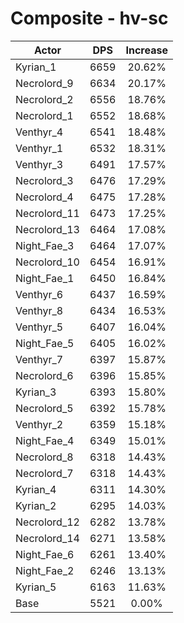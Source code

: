 # Composite - hv-sc
| Actor | DPS | Increase |
|---|:---:|:---:|
|Kyrian_1|6659|20.62%|
|Necrolord_9|6634|20.17%|
|Necrolord_2|6556|18.76%|
|Necrolord_1|6552|18.68%|
|Venthyr_4|6541|18.48%|
|Venthyr_1|6532|18.31%|
|Venthyr_3|6491|17.57%|
|Necrolord_3|6476|17.29%|
|Necrolord_4|6475|17.28%|
|Necrolord_11|6473|17.25%|
|Necrolord_13|6464|17.08%|
|Night_Fae_3|6464|17.07%|
|Necrolord_10|6454|16.91%|
|Night_Fae_1|6450|16.84%|
|Venthyr_6|6437|16.59%|
|Venthyr_8|6434|16.53%|
|Venthyr_5|6407|16.04%|
|Night_Fae_5|6405|16.02%|
|Venthyr_7|6397|15.87%|
|Necrolord_6|6396|15.85%|
|Kyrian_3|6393|15.80%|
|Necrolord_5|6392|15.78%|
|Venthyr_2|6359|15.18%|
|Night_Fae_4|6349|15.01%|
|Necrolord_8|6318|14.43%|
|Necrolord_7|6318|14.43%|
|Kyrian_4|6311|14.30%|
|Kyrian_2|6295|14.03%|
|Necrolord_12|6282|13.78%|
|Necrolord_14|6271|13.58%|
|Night_Fae_6|6261|13.40%|
|Night_Fae_2|6246|13.13%|
|Kyrian_5|6163|11.63%|
|Base|5521|0.00%|

